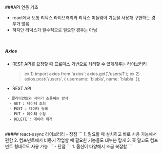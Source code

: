 ###API 연동 기초

- react에서 보통 리덕스 라이브러리와 리덕스 미들웨어 기능을 사용해 구현하는 경우가 많음
- 하지만 리덕스가 필수적으로 필요한 경우는 아님

<br>

##### Axios

- REST API를 요청할 때 프로미스 기반으로 처리할 수 있게해주는 라이브러리
  > ex 1)
  > import axios from 'axios';
  > axios.get('/users/1');
  > ex 2)
  > axios.post('/users', {
      username: 'blabla',
      name: 'blabla'
  });
- REST API

```
 - 클라이언트와 서버가 소통하는 방식
  - GET : 데이터 조회
  - POST : 데이터 등록
  - PUT : 데이터 수정
  - DELETE : 데이터 제거
```

<br>
##### react-async 라이브러리
- 장점
```
1. 필요할 때 설치하고 바로 사용 가능해서 편함
2. 컴포넌트에서 비동기 작업할 때 필요한 기능들도 대부분 탑재
3. 훅 말고도 컴포넌트 형태로도 사용 가능
```
- 단점
```
1. 옵션이 다양해서 조금 복잡함
```
